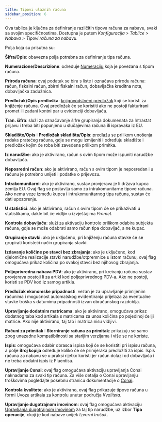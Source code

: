 ```yaml
---
title: Tipovi ulaznih računa
sidebar_position: 6
---
```


Ova tablica je ključna za definiranje različitih tipova računa za nabavu, svaki sa svojim specifičnostima. Dostupna je putem *Konfiguracija > Tablice > Nabava > Tipovi računa za nabavu*.    

Polja koja su prisutna su:  

**Šifra/Opis**: obavezna polja potrebna za definiranje tipa računa.

**Numerazione/Descrizione**: određuje [Numeraciju](/docs/configurations/tables/fluentis-numerations) koja je povezana s tipom računa.  

**Priroda računa**: ovaj podatak se bira s liste i označava prirodu računa: račun, fiskalni račun, zbirni fiskalni račun, dobavljačka kreditna nota, dobavljačka zadužnica.  

**Predložak/Opis predloška**: [knjigovodstveni predložak](/docs/configurations/tables/finance/ledger-records-templates/search-ledger-records-templates) koji se koristi za knjiženje računa. Ovaj predložak će se koristiti ako ne postoji fakturirani promet ili zadani kontni par u evidenciji dobavljača.  

**Tran. šifra**: služi za označavanje šifre grupiranja dokumenata za Intrastat prijavu i treba biti popunjeno u slučajevima računa ili ispravaka iz EU.  

**Skladište/Opis** i **Predložak skladišta/Opis**: predlažu se prilikom unošenja redaka pratećeg računa, gdje se mogu izmijeniti i određuju skladište i predložak kojim će roba biti zavedena prilikom primitka.  

**Iz narudžbe**: ako je aktivirano, račun s ovim tipom može ispuniti narudžbe dobavljača.  

**Neposredni račun**: ako je aktivirano, račun s ovim tipom je neposredan i u računu je potrebno unijeti i podatke o prijevozu.  

**Intrakomunitarni**: ako je aktivirano, sustav provjerava je li država kupca zemlja EU. Ovaj flag se postavlja samo za intrakomunitarne tipove računa. Ako nema veze između kupca i intrakomunitarnog tipa računa, sustav će dati upozorenje.  

**U statistici**: ako je aktivirano, račun s ovim tipom će se prikazivati u statistikama, dakle bit će vidljiv u izvještajima *Promet*.

**Kontrola dobavljača**: služi za aktivaciju kontrole prilikom odabira subjekta računa, gdje se može odabrati samo račun tipa dobavljač, a ne kupac.  

**Grupiranje stavki**: ako je uključeno, pri knjiženju računa stavke će se grupirati koristeći način grupiranja stavki.  

**Izdavanje količine po stavci bez zbrajanja**: ako je uključeno, kod djelomične realizacije stavki narudžbe/otpremnice u istom računu, ovaj flag omogućava prikaz količina po svakoj stavci bez njihovog zbrajanja.  

**Poljoprivredna nabava PDV**: ako je aktivirano, pri kreiranju računa sustav provjerava postoji li za artikl kod poljoprivrednog PDV-a. Ako ne postoji, koristi se PDV kod iz samog artikla.  

**Predložak ekonomske pripadnosti**: vezan je za upravljanje primljenim računima i mogućnost automatskog evidentiranja prijelaza za eventualne stavke troška s datumima pripadnosti izvan obračunskog razdoblja.

**Upravljanje dodatnim matricama**: ako je aktivirano, omogućava prikaz dodatnog taba kod artikala s matricama za unos količina po pojedinoj ćeliji matrice. Ako nije aktivirano, taj tab i matrica nisu vidljivi.  

**Računi za primitak** i **Storniranje računa za primitak**: prikazuju se samo zbog unazadne kompatibilnosti sa starijim verzijama i više se ne koriste.  

**Ispis**: omogućava odabir obrasca ispisa koji će se koristiti pri ispisu računa, a polje **Broj kopija** određuje koliko će se primjeraka predložiti za ispis. Ispis računa za nabavu se u praksi rijetko koristi jer račun dolazi od dobavljača i ne treba dodatni ispis iz Fluentisa.

**Upravljanje Conai**: ovaj flag omogućava aktivaciju upravljanja Conai naknadama za svaki tip računa. Za više detalja o Conai upravljanju troškovima pogledajte posebnu stranicu dokumentacije o [Conai](/docs/sales/sales-flow/conai).

**Kontrola kvalitete**: ako je aktivirano, ovaj flag prikazuje tipove računa u formi [Uvoza artikala za kontrolu](/docs/quality/item-control/items-control/item-control-import/) unutar područja *Kvaliteta*.

**Upravljanje dugotrajnom imovinom**: ovaj flag omogućava aktivaciju [Upravljanja dugotrajnom imovinom](/docs/finance-area/fixed-assets/general-overview) za taj tip narudžbe, uz izbor **Tipa operacije**, ckoji je kod nabave uvijek *Izvorni trošak*.    